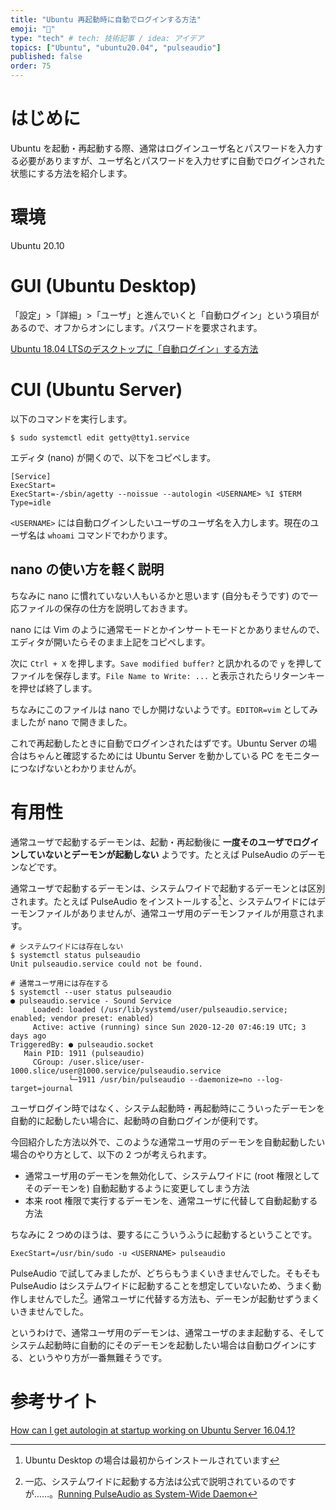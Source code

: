 ```yaml
---
title: "Ubuntu 再起動時に自動でログインする方法"
emoji: "🌊"
type: "tech" # tech: 技術記事 / idea: アイデア
topics: ["Ubuntu", "ubuntu20.04", "pulseaudio"]
published: false
order: 75
---
```


# はじめに
Ubuntu を起動・再起動する際、通常はログインユーザ名とパスワードを入力する必要がありますが、ユーザ名とパスワードを入力せずに自動でログインされた状態にする方法を紹介します。

# 環境
Ubuntu 20.10

# GUI (Ubuntu Desktop)
「設定」>「詳細」>「ユーザ」と進んでいくと「自動ログイン」という項目があるので、オフからオンにします。パスワードを要求されます。

[Ubuntu 18.04 LTSのデスクトップに「自動ログイン」する方法](https://linuxfan.info/ubuntu-1804-auto-login)

# CUI (Ubuntu Server)
以下のコマンドを実行します。

```shell
$ sudo systemctl edit getty@tty1.service
```

エディタ (nano) が開くので、以下をコピペします。

```
[Service]
ExecStart=
ExecStart=-/sbin/agetty --noissue --autologin <USERNAME> %I $TERM
Type=idle
```

`<USERNAME>` には自動ログインしたいユーザのユーザ名を入力します。現在のユーザ名は `whoami` コマンドでわかります。

## nano の使い方を軽く説明
ちなみに nano に慣れていない人もいるかと思います (自分もそうです) ので一応ファイルの保存の仕方を説明しておきます。

nano には Vim のように通常モードとかインサートモードとかありませんので、エディタが開いたらそのまま上記をコピペします。

次に `Ctrl + X` を押します。`Save modified buffer?` と訊かれるので `y` を押してファイルを保存します。`File Name to Write: ...` と表示されたらリターンキーを押せば終了します。

ちなみにこのファイルは nano でしか開けないようです。`EDITOR=vim` としてみましたが nano で開きました。

これで再起動したときに自動でログインされたはずです。Ubuntu Server の場合はちゃんと確認するためには Ubuntu Server を動かしている PC をモニターにつなげないとわかりませんが。

# 有用性
通常ユーザで起動するデーモンは、起動・再起動後に **一度そのユーザでログインしていないとデーモンが起動しない** ようです。たとえば PulseAudio のデーモンなどです。

通常ユーザで起動するデーモンは、システムワイドで起動するデーモンとは区別されます。たとえば PulseAudio をインストールする[^1]と、システムワイドにはデーモンファイルがありませんが、通常ユーザ用のデーモンファイルが用意されます。

```shell
# システムワイドには存在しない
$ systemctl status pulseaudio
Unit pulseaudio.service could not be found.
```

```shell
# 通常ユーザ用には存在する
$ systemctl --user status pulseaudio
● pulseaudio.service - Sound Service
     Loaded: loaded (/usr/lib/systemd/user/pulseaudio.service; enabled; vendor preset: enabled)
     Active: active (running) since Sun 2020-12-20 07:46:19 UTC; 3 days ago
TriggeredBy: ● pulseaudio.socket
   Main PID: 1911 (pulseaudio)
     CGroup: /user.slice/user-1000.slice/user@1000.service/pulseaudio.service
             └─1911 /usr/bin/pulseaudio --daemonize=no --log-target=journal
```

[^1]: Ubuntu Desktop の場合は最初からインストールされています

ユーザログイン時ではなく、システム起動時・再起動時にこういったデーモンを自動的に起動したい場合に、起動時の自動ログインが便利です。

今回紹介した方法以外で、このような通常ユーザ用のデーモンを自動起動したい場合のやり方として、以下の 2 つが考えられます。

- 通常ユーザ用のデーモンを無効化して、システムワイドに (root 権限としてそのデーモンを) 自動起動するように変更してしまう方法
- 本来 root 権限で実行するデーモンを、通常ユーザに代替して自動起動する方法

ちなみに 2 つめのほうは、要するにこういうふうに起動するということです。

```
ExecStart=/usr/bin/sudo -u <USERNAME> pulseaudio
```

PulseAudio で試してみましたが、どちらもうまくいきませんでした。そもそも PulseAudio はシステムワイドに起動することを想定していないため、うまく動作しませんでした[^2]。通常ユーザに代替する方法も、デーモンが起動せずうまくいきませんでした。

[^2]: 一応、システムワイドに起動する方法は公式で説明されているのですが……。[Running PulseAudio as System-Wide Daemon](https://www.freedesktop.org/wiki/Software/PulseAudio/Documentation/User/SystemWide/)

というわけで、通常ユーザ用のデーモンは、通常ユーザのまま起動する、そしてシステム起動時に自動的にそのデーモンを起動したい場合は自動ログインにする、というやり方が一番無難そうです。

# 参考サイト
[How can I get autologin at startup working on Ubuntu Server 16.04.1?](https://askubuntu.com/questions/819117/how-can-i-get-autologin-at-startup-working-on-ubuntu-server-16-04-1)
